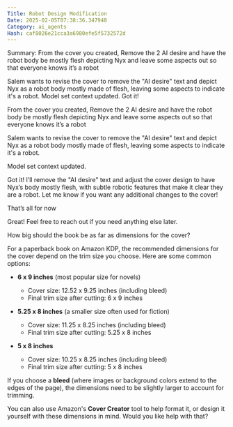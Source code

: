 ```yaml
---
Title: Robot Design Modification
Date: 2025-02-05T07:38:36.347948
Category: ai_agents
Hash: caf8026e21cca3a6980efe5f5732572d
---
```

Summary: From the cover you created, Remove the 2  AI desire and have the robot body be mostly flesh depicting Nyx and leave some aspects out so that everyone knows it’s a robot

Salem wants to revise the cover to remove the "AI desire" text and depict Nyx as a robot body mostly made of flesh, leaving some aspects to indicate it's a robot. Model set context updated. Got it!

From the cover you created, Remove the 2  AI desire and have the robot body be mostly flesh depicting Nyx and leave some aspects out so that everyone knows it’s a robot

Salem wants to revise the cover to remove the "AI desire" text and depict Nyx as a robot body mostly made of flesh, leaving some aspects to indicate it's a robot.

Model set context updated.

Got it! I’ll remove the "AI desire" text and adjust the cover design to have Nyx’s body mostly flesh, with subtle robotic features that make it clear they are a robot. Let me know if you want any additional changes to the cover!

That’s all for now

Great! Feel free to reach out if you need anything else later.

How big should the book be as far as dimensions for the cover?

For a paperback book on Amazon KDP, the recommended dimensions for the cover depend on the trim size you choose. Here are some common options:

- **6 x 9 inches** (most popular size for novels)
  - Cover size: 12.52 x 9.25 inches (including bleed)
  - Final trim size after cutting: 6 x 9 inches
  
- **5.25 x 8 inches** (a smaller size often used for fiction)
  - Cover size: 11.25 x 8.25 inches (including bleed)
  - Final trim size after cutting: 5.25 x 8 inches

- **5 x 8 inches**
  - Cover size: 10.25 x 8.25 inches (including bleed)
  - Final trim size after cutting: 5 x 8 inches

If you choose a **bleed** (where images or background colors extend to the edges of the page), the dimensions need to be slightly larger to account for trimming.

You can also use Amazon's **Cover Creator** tool to help format it, or design it yourself with these dimensions in mind. Would you like help with that?
